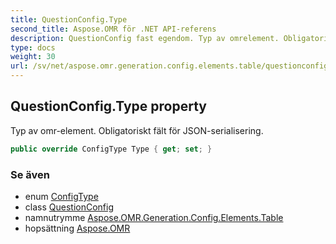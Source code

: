 ```yaml
---
title: QuestionConfig.Type
second_title: Aspose.OMR för .NET API-referens
description: QuestionConfig fast egendom. Typ av omrelement. Obligatoriskt fält för JSONserialisering.
type: docs
weight: 30
url: /sv/net/aspose.omr.generation.config.elements.table/questionconfig/type/
---
```

## QuestionConfig.Type property

Typ av omr-element. Obligatoriskt fält för JSON-serialisering.

```csharp
public override ConfigType Type { get; set; }
```

### Se även

* enum [ConfigType](../../../aspose.omr.generation.config.enums/configtype/)
* class [QuestionConfig](../)
* namnutrymme [Aspose.OMR.Generation.Config.Elements.Table](../../questionconfig/)
* hopsättning [Aspose.OMR](../../../)


